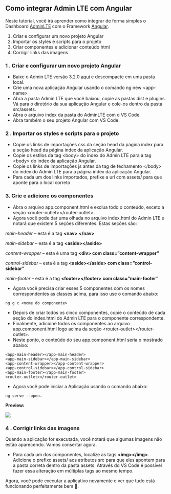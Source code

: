 ## Como integrar Admin LTE com Angular

Neste tutorial, você irá aprender como integrar de forma simples o Dashboard [AdminLTE](https://adminlte.io/) com o Framework [Angular](https://angular.io/).

1.  Criar e configurar um novo projeto Angular
2.  Importar os styles e scripts para o projeto
3.  Criar componentes e adicionar conteúdo html
4.  Corrigir links das imagens

### 1 . Criar e configurar um novo projeto Angular

*   Baixe o Admin LTE versão 3.2.0 [aqui](https://github.com/ColorlibHQ/AdminLTE/releases) e descompacte em uma pasta local.
*   Crie uma nova aplicação Angular usando o comando ng new \<app-name>
*   Abra a pasta Admin LTE que você baixou, copie as pastas dist e plugins. Vá para o diretório da sua aplicação Angular e cole-os dentro da pasta src/assets.
*   Abra o arquivo index da pasta do AdminLTE com o VS Code.
*   Abra também o seu projeto Angular com VS Code.

### 2 . Importar os styles e scripts para o projeto

*   Copie os links de importações css da seção head da página index para a seção head da página index da aplicação Angular.
*   Copie os estilos da tag \<body> do index do Admin LTE para a tag \<body> do index da aplicação Angular.
*   Copie os links de importações js antes da tag de fechamento \</body> do index do Admin LTE para a página index da aplicação Angular.
*   Para cada um dos links importados, prefixe a url com assets/ para que aponte para o local correto.

### 3\. Crie e adicione os componentes

*   Abra o arquivo app.component.html e exclua todo o conteúdo, exceto a seção \<router-outlet>\</router-outlet>.
*   Agora você pode dar uma olhada no arquivo index.html do Admin LTE e notará que existem 5 seções diferentes. Estas seções são:

_main-header –_ esta é a tag **\<nav> \</nav>**

_main-sidebar –_ esta é a tag **\<aside>\</aside>**

_content-wrapper –_ esta é uma tag **\<div> com class=”content-wrapper”**

_control-sidebar –_ esta é a tag **\<aside>\</aside> com class=”control-sidebar”**

_main-footer –_ esta é a tag **\<footer>\</footer> com class=”main-footer”**  

*   Agora você precisa criar esses 5 componentes com os nomes correspondentes as classes acima, para isso use o comando abaixo:

```plaintext
ng g c <nome do componente>
```

*   Depois de criar todos os cinco componentes, copie o conteúdo de cada seção do index.html do Admin LTE para o componente correspondente.
*   Finalmente, adicione todos os componentes ao arquivo app.component.html logo acima da seção \<router-outlet>\</router-outlet>.
*   Neste ponto, o conteúdo do seu app.component.html seria o mostrado abaixo:

```plaintext
<app-main-header></app-main-header>
<app-main-sidebar></app-main-sidebar>
<app-content-wrapper></app-content-wrapper>
<app-control-sidebar></app-control-sidebar>
<app-main-footer></app-main-footer>
<router-outlet></router-outlet>
```

*   Agora você pode iniciar a Aplicação usando o comando abaixo:

```plaintext
ng serve --open.
```

**Preview:**

![](https://33333.cdn.cke-cs.com/kSW7V9NHUXugvhoQeFaf/animations/30a5618d16888490fe710fbdf328fd030133bf78903ff5b9.gif)

### 4 . Corrigir links das imagens

Quando a aplicação for executada, você notará que algumas imagens não estão aparecendo. Vamos consertar agora.

*   Para cada um dos componentes, localize as tags **\<img>\</img>**. Adicione o prefixo assets/ aos atributos src para que eles apontem para a pasta correta dentro da pasta assets. Através do VS Code é possível fazer essa alteração em múltiplas tags ao mesmo tempo.

Agora, você pode executar a aplicativo novamente e ver que tudo está funcionando perfeitamente bem 🙂.
